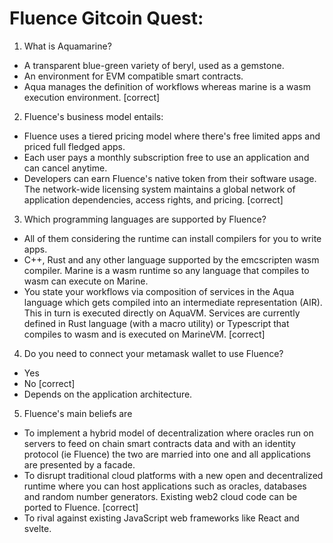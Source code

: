 # Fluence Gitcoin Quest:

1. What is Aquamarine?
- A transparent blue-green variety of beryl, used as a gemstone.
- An environment for EVM compatible smart contracts.
- Aqua manages the definition of workflows whereas marine is a wasm execution environment. [correct]

2. Fluence's business model entails:
- Fluence uses a tiered pricing model where there's free limited apps and priced full fledged apps.
- Each user pays a monthly subscription free to use an application and can cancel anytime.
- Developers can earn Fluence's native token from their software usage.  The network-wide licensing system maintains a global network of application dependencies, access rights, and pricing. [correct]

3. Which programming languages are supported by Fluence?
- All of them considering the runtime can install compilers for you to write apps.
- C++, Rust and any other language supported by the emcscripten wasm compiler. Marine is a wasm runtime so any language that compiles to wasm can execute on Marine.
- You state your workflows via composition of services in the Aqua language which gets compiled into an intermediate representation (AIR). This in turn is executed directly on AquaVM. Services are currently defined in Rust language (with a macro utility) or Typescript that compiles to wasm and is executed on MarineVM. [correct]

4. Do you need to connect your metamask wallet to use Fluence?
- Yes
- No [correct]
-  Depends on the application architecture.

5. Fluence's main beliefs are

- To implement a hybrid model of decentralization where oracles run on servers to feed on chain smart contracts data and with an identity protocol (ie Fluence) the two are married into one and all applications are presented by a facade.
- To disrupt traditional cloud platforms with a new open and decentralized runtime where you can host applications such as oracles, databases and random number generators. Existing web2 cloud code can be ported to Fluence. [correct]
- To rival against existing JavaScript web frameworks like React and svelte. 
